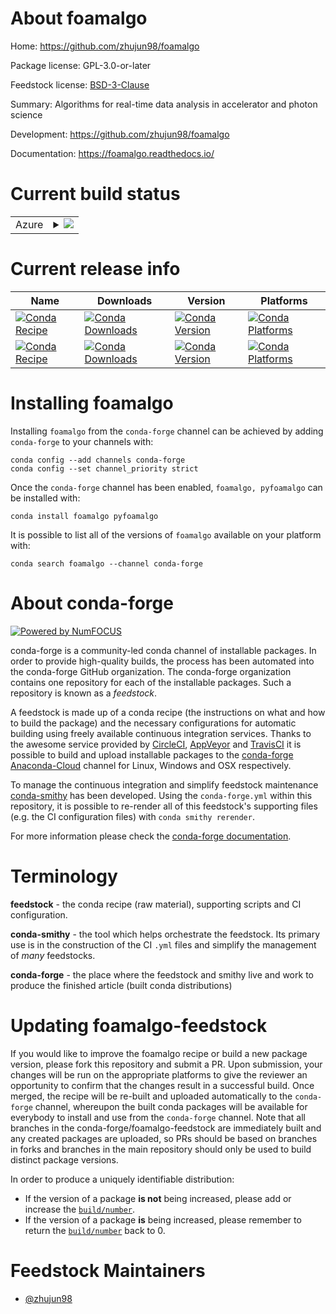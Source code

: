 About foamalgo
==============

Home: https://github.com/zhujun98/foamalgo

Package license: GPL-3.0-or-later

Feedstock license: [BSD-3-Clause](https://github.com/conda-forge/foamalgo-feedstock/blob/master/LICENSE.txt)

Summary: Algorithms for real-time data analysis in accelerator and photon science

Development: https://github.com/zhujun98/foamalgo

Documentation: https://foamalgo.readthedocs.io/

Current build status
====================


<table>
    
  <tr>
    <td>Azure</td>
    <td>
      <details>
        <summary>
          <a href="https://dev.azure.com/conda-forge/feedstock-builds/_build/latest?definitionId=10831&branchName=master">
            <img src="https://dev.azure.com/conda-forge/feedstock-builds/_apis/build/status/foamalgo-feedstock?branchName=master">
          </a>
        </summary>
        <table>
          <thead><tr><th>Variant</th><th>Status</th></tr></thead>
          <tbody><tr>
              <td>linux_64</td>
              <td>
                <a href="https://dev.azure.com/conda-forge/feedstock-builds/_build/latest?definitionId=10831&branchName=master">
                  <img src="https://dev.azure.com/conda-forge/feedstock-builds/_apis/build/status/foamalgo-feedstock?branchName=master&jobName=linux&configuration=linux_64_" alt="variant">
                </a>
              </td>
            </tr><tr>
              <td>osx_64</td>
              <td>
                <a href="https://dev.azure.com/conda-forge/feedstock-builds/_build/latest?definitionId=10831&branchName=master">
                  <img src="https://dev.azure.com/conda-forge/feedstock-builds/_apis/build/status/foamalgo-feedstock?branchName=master&jobName=osx&configuration=osx_64_" alt="variant">
                </a>
              </td>
            </tr>
          </tbody>
        </table>
      </details>
    </td>
  </tr>
</table>

Current release info
====================

| Name | Downloads | Version | Platforms |
| --- | --- | --- | --- |
| [![Conda Recipe](https://img.shields.io/badge/recipe-foamalgo-green.svg)](https://anaconda.org/conda-forge/foamalgo) | [![Conda Downloads](https://img.shields.io/conda/dn/conda-forge/foamalgo.svg)](https://anaconda.org/conda-forge/foamalgo) | [![Conda Version](https://img.shields.io/conda/vn/conda-forge/foamalgo.svg)](https://anaconda.org/conda-forge/foamalgo) | [![Conda Platforms](https://img.shields.io/conda/pn/conda-forge/foamalgo.svg)](https://anaconda.org/conda-forge/foamalgo) |
| [![Conda Recipe](https://img.shields.io/badge/recipe-pyfoamalgo-green.svg)](https://anaconda.org/conda-forge/pyfoamalgo) | [![Conda Downloads](https://img.shields.io/conda/dn/conda-forge/pyfoamalgo.svg)](https://anaconda.org/conda-forge/pyfoamalgo) | [![Conda Version](https://img.shields.io/conda/vn/conda-forge/pyfoamalgo.svg)](https://anaconda.org/conda-forge/pyfoamalgo) | [![Conda Platforms](https://img.shields.io/conda/pn/conda-forge/pyfoamalgo.svg)](https://anaconda.org/conda-forge/pyfoamalgo) |

Installing foamalgo
===================

Installing `foamalgo` from the `conda-forge` channel can be achieved by adding `conda-forge` to your channels with:

```
conda config --add channels conda-forge
conda config --set channel_priority strict
```

Once the `conda-forge` channel has been enabled, `foamalgo, pyfoamalgo` can be installed with:

```
conda install foamalgo pyfoamalgo
```

It is possible to list all of the versions of `foamalgo` available on your platform with:

```
conda search foamalgo --channel conda-forge
```


About conda-forge
=================

[![Powered by
NumFOCUS](https://img.shields.io/badge/powered%20by-NumFOCUS-orange.svg?style=flat&colorA=E1523D&colorB=007D8A)](https://numfocus.org)

conda-forge is a community-led conda channel of installable packages.
In order to provide high-quality builds, the process has been automated into the
conda-forge GitHub organization. The conda-forge organization contains one repository
for each of the installable packages. Such a repository is known as a *feedstock*.

A feedstock is made up of a conda recipe (the instructions on what and how to build
the package) and the necessary configurations for automatic building using freely
available continuous integration services. Thanks to the awesome service provided by
[CircleCI](https://circleci.com/), [AppVeyor](https://www.appveyor.com/)
and [TravisCI](https://travis-ci.com/) it is possible to build and upload installable
packages to the [conda-forge](https://anaconda.org/conda-forge)
[Anaconda-Cloud](https://anaconda.org/) channel for Linux, Windows and OSX respectively.

To manage the continuous integration and simplify feedstock maintenance
[conda-smithy](https://github.com/conda-forge/conda-smithy) has been developed.
Using the ``conda-forge.yml`` within this repository, it is possible to re-render all of
this feedstock's supporting files (e.g. the CI configuration files) with ``conda smithy rerender``.

For more information please check the [conda-forge documentation](https://conda-forge.org/docs/).

Terminology
===========

**feedstock** - the conda recipe (raw material), supporting scripts and CI configuration.

**conda-smithy** - the tool which helps orchestrate the feedstock.
                   Its primary use is in the construction of the CI ``.yml`` files
                   and simplify the management of *many* feedstocks.

**conda-forge** - the place where the feedstock and smithy live and work to
                  produce the finished article (built conda distributions)


Updating foamalgo-feedstock
===========================

If you would like to improve the foamalgo recipe or build a new
package version, please fork this repository and submit a PR. Upon submission,
your changes will be run on the appropriate platforms to give the reviewer an
opportunity to confirm that the changes result in a successful build. Once
merged, the recipe will be re-built and uploaded automatically to the
`conda-forge` channel, whereupon the built conda packages will be available for
everybody to install and use from the `conda-forge` channel.
Note that all branches in the conda-forge/foamalgo-feedstock are
immediately built and any created packages are uploaded, so PRs should be based
on branches in forks and branches in the main repository should only be used to
build distinct package versions.

In order to produce a uniquely identifiable distribution:
 * If the version of a package **is not** being increased, please add or increase
   the [``build/number``](https://docs.conda.io/projects/conda-build/en/latest/resources/define-metadata.html#build-number-and-string).
 * If the version of a package **is** being increased, please remember to return
   the [``build/number``](https://docs.conda.io/projects/conda-build/en/latest/resources/define-metadata.html#build-number-and-string)
   back to 0.

Feedstock Maintainers
=====================

* [@zhujun98](https://github.com/zhujun98/)

